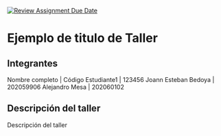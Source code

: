 [![Review Assignment Due Date](https://classroom.github.com/assets/deadline-readme-button-22041afd0340ce965d47ae6ef1cefeee28c7c493a6346c4f15d667ab976d596c.svg)](https://classroom.github.com/a/agiyKqJx)
# Ejemplo de titulo de Taller

## Integrantes

Nombre completo | Código
Estudiante1 | 123456
Joann Esteban Bedoya | 202059906
Alejandro Mesa | 202060102

## Descripción del taller

Descripción del taller
